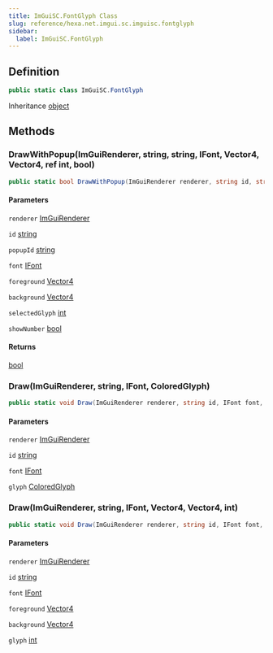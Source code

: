```yaml
---
title: ImGuiSC.FontGlyph Class
slug: reference/hexa.net.imgui.sc.imguisc.fontglyph
sidebar:
  label: ImGuiSC.FontGlyph
---
```

## Definition

```csharp title="C#"
public static class ImGuiSC.FontGlyph
```

Inheritance [object](https://learn.microsoft.com/dotnet/api/system.object/)

## Methods

### DrawWithPopup(ImGuiRenderer, string, string, IFont, Vector4, Vector4, ref int, bool)

```csharp title="C#"
public static bool DrawWithPopup(ImGuiRenderer renderer, string id, string popupId, IFont font, Vector4 foreground, Vector4 background, ref int selectedGlyph, bool showNumber)
```

#### Parameters

`renderer` [ImGuiRenderer](../sadconsole.imguisystem.imguirenderer/)  

`id` [string](https://learn.microsoft.com/dotnet/api/system.string/)  

`popupId` [string](https://learn.microsoft.com/dotnet/api/system.string/)  

`font` [IFont](../sadconsole.ifont/)  

`foreground` [Vector4](https://learn.microsoft.com/dotnet/api/system.numerics.vector4/)  

`background` [Vector4](https://learn.microsoft.com/dotnet/api/system.numerics.vector4/)  

`selectedGlyph` [int](https://learn.microsoft.com/dotnet/api/system.int32/)  

`showNumber` [bool](https://learn.microsoft.com/dotnet/api/system.boolean/)  

#### Returns

[bool](https://learn.microsoft.com/dotnet/api/system.boolean/)

### Draw(ImGuiRenderer, string, IFont, ColoredGlyph)

```csharp title="C#"
public static void Draw(ImGuiRenderer renderer, string id, IFont font, ColoredGlyph glyph)
```

#### Parameters

`renderer` [ImGuiRenderer](../sadconsole.imguisystem.imguirenderer/)  

`id` [string](https://learn.microsoft.com/dotnet/api/system.string/)  

`font` [IFont](../sadconsole.ifont/)  

`glyph` [ColoredGlyph](../sadconsole.coloredglyph/)  


### Draw(ImGuiRenderer, string, IFont, Vector4, Vector4, int)

```csharp title="C#"
public static void Draw(ImGuiRenderer renderer, string id, IFont font, Vector4 foreground, Vector4 background, int glyph)
```

#### Parameters

`renderer` [ImGuiRenderer](../sadconsole.imguisystem.imguirenderer/)  

`id` [string](https://learn.microsoft.com/dotnet/api/system.string/)  

`font` [IFont](../sadconsole.ifont/)  

`foreground` [Vector4](https://learn.microsoft.com/dotnet/api/system.numerics.vector4/)  

`background` [Vector4](https://learn.microsoft.com/dotnet/api/system.numerics.vector4/)  

`glyph` [int](https://learn.microsoft.com/dotnet/api/system.int32/)